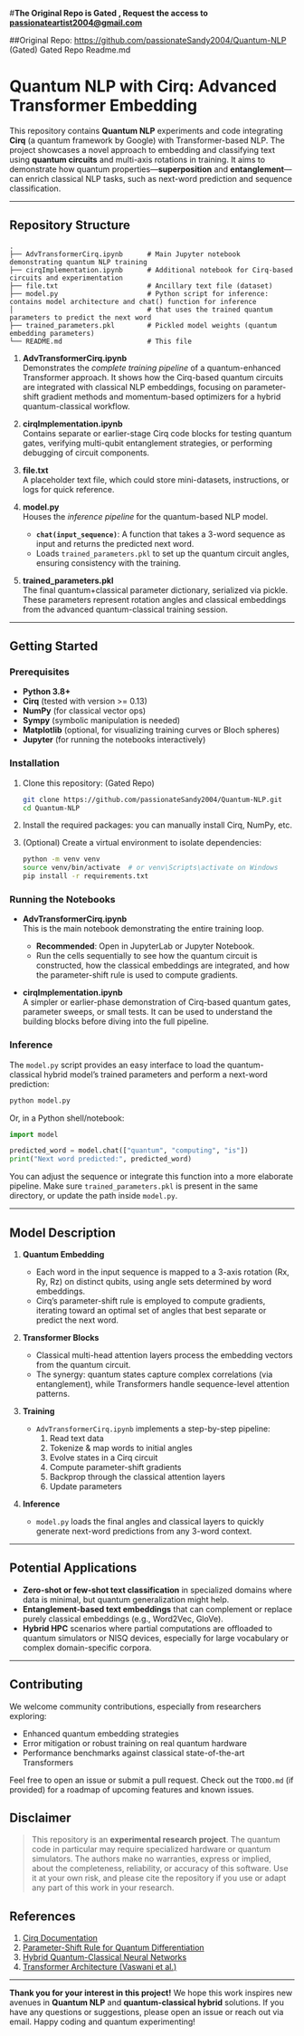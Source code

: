 #**The Original Repo is Gated , Request the access to passionateartist2004@gmail.com**

##Original Repo: https://github.com/passionateSandy2004/Quantum-NLP (Gated)
Gated Repo Readme.md

# Quantum NLP with Cirq: Advanced Transformer Embedding

This repository contains **Quantum NLP** experiments and code integrating **Cirq** (a quantum framework by Google) with Transformer-based NLP. The project showcases a novel approach to embedding and classifying text using **quantum circuits** and multi-axis rotations in training. It aims to demonstrate how quantum properties—**superposition** and **entanglement**—can enrich classical NLP tasks, such as next-word prediction and sequence classification.

---
## Repository Structure

```
.
├── AdvTransformerCirq.ipynb      # Main Jupyter notebook demonstrating quantum NLP training 
├── cirqImplementation.ipynb      # Additional notebook for Cirq-based circuits and experimentation
├── file.txt                      # Ancillary text file (dataset)
├── model.py                      # Python script for inference: contains model architecture and chat() function for inference 
│                                 # that uses the trained quantum parameters to predict the next word
├── trained_parameters.pkl        # Pickled model weights (quantum embedding parameters)
└── README.md                     # This file
```

1. **AdvTransformerCirq.ipynb**  
   Demonstrates the *complete training pipeline* of a quantum-enhanced Transformer approach. It shows how the Cirq-based quantum circuits are integrated with classical NLP embeddings, focusing on parameter-shift gradient methods and momentum-based optimizers for a hybrid quantum-classical workflow.

2. **cirqImplementation.ipynb**  
   Contains separate or earlier-stage Cirq code blocks for testing quantum gates, verifying multi-qubit entanglement strategies, or performing debugging of circuit components.

3. **file.txt**  
   A placeholder text file, which could store mini-datasets, instructions, or logs for quick reference.

4. **model.py**  
   Houses the *inference pipeline* for the quantum-based NLP model.  
   - **`chat(input_sequence)`**: A function that takes a 3-word sequence as input and returns the predicted next word.  
   - Loads `trained_parameters.pkl` to set up the quantum circuit angles, ensuring consistency with the training.

5. **trained_parameters.pkl**  
   The final quantum+classical parameter dictionary, serialized via pickle. These parameters represent rotation angles and classical embeddings from the advanced quantum-classical training session.

---
## Getting Started

### Prerequisites

- **Python 3.8+**
- **Cirq** (tested with version >= 0.13)
- **NumPy** (for classical vector ops)
- **Sympy** (symbolic manipulation is needed)
- **Matplotlib** (optional, for visualizing training curves or Bloch spheres)
- **Jupyter** (for running the notebooks interactively)

### Installation

1. Clone this repository: (Gated Repo)
   ```bash
   git clone https://github.com/passionateSandy2004/Quantum-NLP.git
   cd Quantum-NLP
   ```

2. Install the required packages:
   you can manually install Cirq, NumPy, etc.

3. (Optional) Create a virtual environment to isolate dependencies:
   ```bash
   python -m venv venv
   source venv/bin/activate  # or venv\Scripts\activate on Windows
   pip install -r requirements.txt
   ```

### Running the Notebooks

- **AdvTransformerCirq.ipynb**  
  This is the main notebook demonstrating the entire training loop.  
  - **Recommended**: Open in JupyterLab or Jupyter Notebook.
  - Run the cells sequentially to see how the quantum circuit is constructed, how the classical embeddings are integrated, and how the parameter-shift rule is used to compute gradients.

- **cirqImplementation.ipynb**  
  A simpler or earlier-phase demonstration of Cirq-based quantum gates, parameter sweeps, or small tests. It can be used to understand the building blocks before diving into the full pipeline.

### Inference

The `model.py` script provides an easy interface to load the quantum-classical hybrid model’s trained parameters and perform a next-word prediction:

```bash
python model.py
```

Or, in a Python shell/notebook:

```python
import model

predicted_word = model.chat(["quantum", "computing", "is"])
print("Next word predicted:", predicted_word)
```

You can adjust the sequence or integrate this function into a more elaborate pipeline. Make sure `trained_parameters.pkl` is present in the same directory, or update the path inside `model.py`.

---
## Model Description

1. **Quantum Embedding**  
   - Each word in the input sequence is mapped to a 3-axis rotation (Rx, Ry, Rz) on distinct qubits, using angle sets determined by word embeddings.  
   - Cirq’s parameter-shift rule is employed to compute gradients, iterating toward an optimal set of angles that best separate or predict the next word.

2. **Transformer Blocks**  
   - Classical multi-head attention layers process the embedding vectors from the quantum circuit.  
   - The synergy: quantum states capture complex correlations (via entanglement), while Transformers handle sequence-level attention patterns.

3. **Training**  
   - `AdvTransformerCirq.ipynb` implements a step-by-step pipeline:  
     1. Read text data  
     2. Tokenize & map words to initial angles  
     3. Evolve states in a Cirq circuit  
     4. Compute parameter-shift gradients  
     5. Backprop through the classical attention layers  
     6. Update parameters

4. **Inference**  
   - `model.py` loads the final angles and classical layers to quickly generate next-word predictions from any 3-word context.

---
## Potential Applications

- **Zero-shot or few-shot text classification** in specialized domains where data is minimal, but quantum generalization might help.
- **Entanglement-based text embeddings** that can complement or replace purely classical embeddings (e.g., Word2Vec, GloVe).
- **Hybrid HPC** scenarios where partial computations are offloaded to quantum simulators or NISQ devices, especially for large vocabulary or complex domain-specific corpora.

---
## Contributing

We welcome community contributions, especially from researchers exploring:

- Enhanced quantum embedding strategies
- Error mitigation or robust training on real quantum hardware
- Performance benchmarks against classical state-of-the-art Transformers

Feel free to open an issue or submit a pull request. Check out the `TODO.md` (if provided) for a roadmap of upcoming features and known issues.

## Disclaimer

> This repository is an **experimental research project**. The quantum code in particular may require specialized hardware or quantum simulators. The authors make no warranties, express or implied, about the completeness, reliability, or accuracy of this software. Use it at your own risk, and please cite the repository if you use or adapt any part of this work in your research.

## References

1. [Cirq Documentation](https://quantumai.google/cirq)  
2. [Parameter-Shift Rule for Quantum Differentiation](https://arxiv.org/abs/1811.11184)  
3. [Hybrid Quantum-Classical Neural Networks](https://arxiv.org/abs/2001.03622)  
4. [Transformer Architecture (Vaswani et al.)](https://arxiv.org/abs/1706.03762)  

---

**Thank you for your interest in this project!** We hope this work inspires new avenues in **Quantum NLP** and **quantum-classical hybrid** solutions. If you have any questions or suggestions, please open an issue or reach out via email. Happy coding and quantum experimenting!
